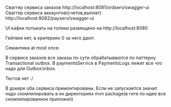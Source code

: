 Сваггер сервиса заказов
http://localhost:8081/ordserv/swagger-ui
Сваггер сервиса аккаунтов(счетов,выплат)
http://localhost:8082/payserv/swagger-ui


UI кафки потыкать на топики размещено на http://localhost:8080

Гейтвея нет, в критериях 0 за него дают. 

Семантика at most once.

В сервисе заказов все заказы по сути обрабатываются по паттерну Transactional outbox. В paymentsService в PaymentsLogs лежит все что надо для Outbox\inbox.

Тестов нет :/

В докере оба сервиса примонтированы. Если  не запускается значит надо скомпилировать в их директориях mvn package(в гите по идее все скомпилированное приложил)


